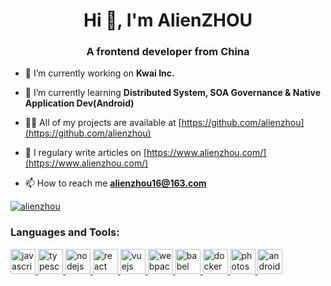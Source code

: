 <h1 align="center">Hi 👋, I'm AlienZHOU</h1>
<h3 align="center">A frontend developer from China</h3>

- 🔭 I’m currently working on **Kwai Inc.**

- 🌱 I’m currently learning **Distributed System, SOA Governance & Native Application Dev(Android)**

- 👨‍💻 All of my projects are available at [https://github.com/alienzhou](https://github.com/alienzhou)

- 📝 I regulary write articles on [https://www.alienzhou.com/](https://www.alienzhou.com/)

- 📫 How to reach me **alienzhou16@163.com**

<!--<p align="left">
<h3 align="left">Connect with me:</h3>
<a href="https://codepen.io/alienzhou" target="blank"><img align="center"
        src="https://cdn.jsdelivr.net/npm/simple-icons@3.0.1/icons/codepen.svg" alt="alienzhou" height="30"
        width="40" /></a>
<a href="https://medium.com/alienzhou" target="blank"><img align="center"
        src="https://cdn.jsdelivr.net/npm/simple-icons@3.0.1/icons/medium.svg" alt="alienzhou" height="30"
        width="40" /></a>
<a href="/https://alienzhou.com/rss.xml" target="blank"><img align="center"
        src="https://cdn.jsdelivr.net/npm/simple-icons@3.0.1/icons/rss.svg" alt="https://alienzhou.com/rss.xml"
        height="30" width="40" /></a>
</p>-->

<p align="left"> <a href="https://github.com/ryo-ma/github-profile-trophy"><img
            src="https://github-profile-trophy.vercel.app/?username=alienzhou" alt="alienzhou" /></a> </p>

<h3 align="left">Languages and Tools:</h3>
<p align="left">
    <a href="https://developer.mozilla.org/en-US/docs/Web/JavaScript" target="_blank"> <img
            src="https://devicons.github.io/devicon/devicon.git/icons/javascript/javascript-original.svg"
            alt="javascript" width="40" height="40" /> </a>
    <a href="https://www.typescriptlang.org/" target="_blank"> <img
            src="https://devicons.github.io/devicon/devicon.git/icons/typescript/typescript-original.svg"
            alt="typescript" width="40" height="40" /> </a>
    <a href="https://nodejs.org" target="_blank"> <img
            src="https://devicons.github.io/devicon/devicon.git/icons/nodejs/nodejs-original-wordmark.svg" alt="nodejs"
            width="40" height="40" /> </a>
    <a href="https://reactjs.org/" target="_blank"> <img
            src="https://devicons.github.io/devicon/devicon.git/icons/react/react-original-wordmark.svg" alt="react"
            width="40" height="40" /> </a>
    <a href="https://vuejs.org/" target="_blank"> <img
            src="https://devicons.github.io/devicon/devicon.git/icons/vuejs/vuejs-original-wordmark.svg" alt="vuejs"
            width="40" height="40" /> </a>
    <a href="https://webpack.js.org" target="_blank"> <img
            src="https://devicons.github.io/devicon/devicon.git/icons/webpack/webpack-original.svg" alt="webpack"
            width="40" height="40" /> </a>
    <a href="https://babeljs.io/" target="_blank"> <img
            src="https://www.vectorlogo.zone/logos/babeljs/babeljs-icon.svg"
            alt="babel" width="40" height="40" /> </a>
    <a href="https://www.docker.com/" target="_blank"> <img
            src="https://devicons.github.io/devicon/devicon.git/icons/docker/docker-original-wordmark.svg" alt="docker"
            width="40" height="40" /> </a>
    <a href="https://www.photoshop.com/en" target="_blank"> <img
            src="https://devicons.github.io/devicon/devicon.git/icons/photoshop/photoshop-plain.svg" alt="photoshop"
            width="40" height="40" /> </a>
    <a href="https://developer.android.com" target="_blank"> <img
            src="https://devicons.github.io/devicon/devicon.git/icons/android/android-original-wordmark.svg"
            alt="android" width="40" height="40" /> </a> </p>

<!--<p><img align="left" src="https://github-readme-stats.vercel.app/api/top-langs/?username=alienzhou&layout=compact"
        alt="alienzhou" /></p>-->

<!--<p>&nbsp;<img align="center" src="https://github-readme-stats.vercel.app/api?username=alienzhou&show_icons=true" alt="alienzhou" /></p>-->
